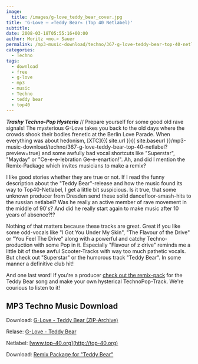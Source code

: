 ```yaml
---
image:
  title: /images/g-love_teddy_bear_cover.jpg
title: 'G-Love – »Teddy Bear« (Top 40 Netlabel)'
subtitle: 
date: 2008-03-18T05:55:16+00:00
author: Moritz »mo.« Sauer
permalink: /mp3-music-download/techno/367-g-love-teddy-bear-top-40-netlabel
categories:
  - Techno
tags:
  - download
  - free
  - g-love
  - mp3
  - music
  - Techno
  - teddy bear
  - top40
---
```

***Trashy Techno-Pop Hysteria*** // Prepare yourself for some good old rave signals! The mysterious G-Love takes you back to the old days where the crowds shook their bodies frenetic at the Berlin Love Parade. When everything was about hedonism, [XTC]({{ site.url }}{{ site.baseurl }}/mp3-music-download/techno/367-g-love-teddy-bear-top-40-netlabel?preview=true) and some awfully bad vocal shortcuts like "Superstar", "Mayday" or "Ce-e-e-lebration Ge-e-enartion!". Ah, and did I mention the Remix-Package which invites musicians to make a remix?<!--more-->

I like good stories whether they are true or not. If I read the funny description about the "Teddy Bear"-release and how the music found its way to Top40-Netlabel, I get a little bit suspicious. Is it true, that some unknown producer from Dresden send these solid dancefloor-smash-hits to the russian netlabel? Was he really an active member of rave movement in the middle of 90's? And did he really start again to make music after 10 years of absence?!?

Nothing of that matters because these tracks are great. Great if you like some odd-vocals like "I Got You Under My Skin", "The Flavour of the Drive" or "You Feel The Drive" along with a powerful and catchy Techno-production with some Pop in it. Especially "Flavour of z drive" reminds me a little bit of these awful Scooter-Tracks with way too much pathetic vocals. But check out "Superstar" or the humorous track "Teddy Bear". In some manner a definitive club hit!

And one last word! If you're a producer [check out the remix-pack](http://top-40.org/top03/G-LOVE_Teddy_bear_remixpack.rar) for the Teddy Bear song and make your own hysterical TechnoPop-Track. We're courious to listen to it!

## MP3 Techno Music Download

Download: [G-Love - Teddy Bear (ZIP-Archive)](http://www.archive.org/compress/top.03b)
  
Relase: [G-Love - Teddy Bear](http://top-40.org/top03/top03b.html)
  
Netlabel: [www.top-40.org](http://top-40.org)
  
Download: [Remix Package for "Teddy Bear"](http://top-40.org/top03/G-LOVE_Teddy_bear_remixpack.rar)